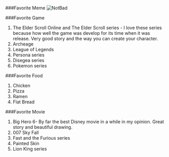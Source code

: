 ###Favorite Meme
![NotBad](http://i3.kym-cdn.com/photos/images/facebook/000/138/246/tumblr_lltzgnHi5F1qzib3wo1_400.jpg)


###Favorite Game
1. The Elder Scroll Online and The Elder Scroll series - I love these series because how well the game was develop for its time when it was release. Very good story and the way you can create your character. 
2. Archeage
3. League of Legends
4. Persona series
5. Disegea series
6. Pokemon series

###Favorite Food
1. Chicken
2. Pizza
3. Ramen
4. Flat Bread

###Favorite Movie
1. Big Hero 6- By far the best Disney movie in a while in my opinion. Great story and beautiful drawing.
2. 007 Sky Fall
3. Fast and the Furious series
4. Painted Skin
5. Lion King series

